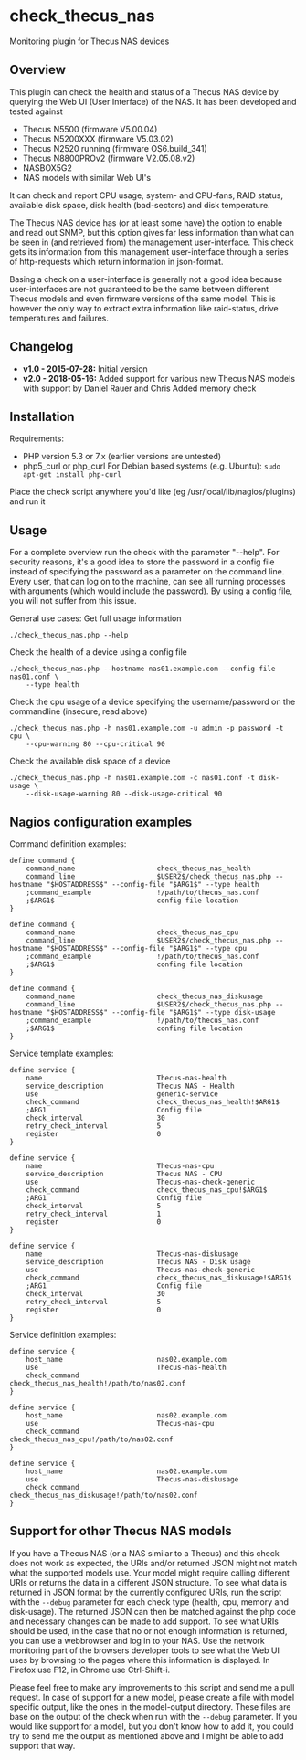 # check_thecus_nas
Monitoring plugin for Thecus NAS devices

## Overview
This plugin can check the health and status of a Thecus NAS device by querying the Web UI (User Interface) of
the NAS. It has been developed and tested 
against 
- Thecus N5500           (firmware V5.00.04)
- Thecus N5200XXX        (firmware V5.03.02)
- Thecus N2520 running   (firmware OS6.build_341)
- Thecus N8800PROv2      (firmware V2.05.08.v2)
- NASBOX5G2
- NAS models with similar Web UI's

It can check and report CPU usage, system- and CPU-fans, RAID status, available disk space, disk health (bad-sectors) 
and disk temperature.

The Thecus NAS device has (or at least some have) the option to enable and read out SNMP, but this option gives far 
less information than what can be seen in (and retrieved from) the management user-interface.
This check gets its information from this management user-interface through a series of http-requests
which return information in json-format. 

Basing a check on a user-interface is generally not a good idea because user-interfaces are not
guaranteed to be the same between different Thecus models and even firmware versions of the same
model. This is however the only way to extract extra information like raid-status, drive temperatures
and failures.

## Changelog
* **v1.0 - 2015-07-28:**
  Initial version
* **v2.0 - 2018-05-16:**
  Added support for various new Thecus NAS models with support by Daniel Rauer and Chris
  Added memory check

## Installation
Requirements:
* PHP version 5.3 or 7.x (earlier versions are untested)
* php5_curl or php_curl
    For Debian based systems (e.g. Ubuntu): `sudo apt-get install php-curl`

Place the check script anywhere you'd like (eg /usr/local/lib/nagios/plugins) and run it

## Usage
For a complete overview run the check with the parameter "--help".
For security reasons, it's a good idea to store the password in a config file instead of specifying 
the password as a parameter on the command line. Every user, that can log on to the machine, can see 
all running processes with arguments (which would include the password). By using a config file, you
will not suffer from this issue.

General use cases:
Get full usage information  
```
./check_thecus_nas.php --help
```

Check the health of a device using a config file 
```
./check_thecus_nas.php --hostname nas01.example.com --config-file nas01.conf \
    --type health
```

Check the cpu usage of a device specifying the username/password on the commandline (insecure, read above)
```
./check_thecus_nas.php -h nas01.example.com -u admin -p password -t cpu \
    --cpu-warning 80 --cpu-critical 90
```

Check the available disk space of a device
```
./check_thecus_nas.php -h nas01.example.com -c nas01.conf -t disk-usage \
    --disk-usage-warning 80 --disk-usage-critical 90
```

## Nagios configuration examples
Command definition examples:
```
define command {
    command_name                    check_thecus_nas_health
    command_line                    $USER2$/check_thecus_nas.php --hostname "$HOSTADDRESS$" --config-file "$ARG1$" --type health
    ;command_example                !/path/to/thecus_nas.conf
    ;$ARG1$                         config file location
}

define command {
    command_name                    check_thecus_nas_cpu
    command_line                    $USER2$/check_thecus_nas.php --hostname "$HOSTADDRESS$" --config-file "$ARG1$" --type cpu
    ;command_example                !/path/to/thecus_nas.conf
    ;$ARG1$                         confing file location
}

define command {
    command_name                    check_thecus_nas_diskusage
    command_line                    $USER2$/check_thecus_nas.php --hostname "$HOSTADDRESS$" --config-file "$ARG1$" --type disk-usage
    ;command_example                !/path/to/thecus_nas.conf
    ;$ARG1$                         confing file location
}
```

Service template examples:
```
define service {
    name                            Thecus-nas-health
    service_description             Thecus NAS - Health
    use                             generic-service
    check_command                   check_thecus_nas_health!$ARG1$
    ;ARG1                           Config file
    check_interval                  30
    retry_check_interval            5
    register                        0
}

define service {
    name                            Thecus-nas-cpu
    service_description             Thecus NAS - CPU
    use                             Thecus-nas-check-generic
    check_command                   check_thecus_nas_cpu!$ARG1$
    ;ARG1                           Config file
    check_interval                  5
    retry_check_interval            1
    register                        0
}

define service {
    name                            Thecus-nas-diskusage
    service_description             Thecus NAS - Disk usage
    use                             Thecus-nas-check-generic
    check_command                   check_thecus_nas_diskusage!$ARG1$
    ;ARG1                           Config file
    check_interval                  30
    retry_check_interval            5
    register                        0
}
```

Service definition examples:
```
define service {
    host_name                       nas02.example.com
    use                             Thecus-nas-health
    check_command                   check_thecus_nas_health!/path/to/nas02.conf
}

define service {
    host_name                       nas02.example.com
    use                             Thecus-nas-cpu
    check_command                   check_thecus_nas_cpu!/path/to/nas02.conf
}

define service {
    host_name                       nas02.example.com
    use                             Thecus-nas-diskusage
    check_command                   check_thecus_nas_diskusage!/path/to/nas02.conf
}
```


## Support for other Thecus NAS models

If you have a Thecus NAS (or a NAS similar to a Thecus) and this check does not work as expected, 
the URIs and/or returned JSON might not match what the supported models use. 
Your model might require calling different URIs or returns the data in a different JSON structure.
To see what data is returned in JSON format by the currently configured URIs, run the script 
with the `--debug` parameter for each check type (health, cpu, memory and disk-usage). The returned JSON
can then be matched against the php code and necessary changes can be made to add support.
To see what URIs should be used, in the case that no or not enough information is returned, 
you can use a webbrowser and log in to your NAS. Use the network monitoring part of the browsers developer tools 
to see what the Web UI uses by browsing to the pages where this information is displayed. 
In Firefox use F12, in Chrome use Ctrl-Shift-i.

Please feel free to make any improvements to this script and send me a pull request. In case of support for 
a new model, please create a file with model specific output, like the ones in the model-output directory.
These files are base on the output of the check when run with the `--debug` parameter.
If you would like support for a model, but you don't know how to add it, you could try to send me the output 
as mentioned above and I might be able to add support that way.
